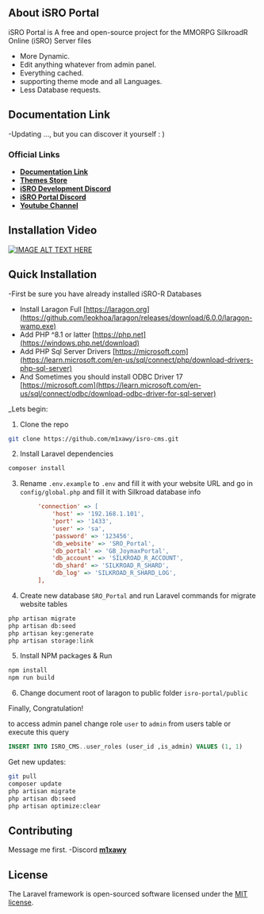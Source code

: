 
## About iSRO Portal

iSRO Portal is A free and open-source project for the MMORPG SilkroadR Online (iSRO) Server files

- More Dynamic.
- Edit anything whatever from admin panel.
- Everything cached.
- supporting theme mode and all Languages.
- Less Database requests.

## Documentation Link

-Updating ..., but you can discover it yourself : )

### Official Links

- **[Documentation Link](#)**
- **[Themes Store](https://mix-shop.tech/)**
- **[iSRO Development Discord](https://discord.gg/HuJPdPSKA5)**
- **[iSRO Portal Discord](#)**
- **[Youtube Channel](https://www.youtube.com/@m1xawy)**

## Installation Video

[![IMAGE ALT TEXT HERE](https://img.youtube.com/vi/jinAoKs_WB4/0.jpg)](https://www.youtube.com/watch?v=jinAoKs_WB4)

## Quick Installation

-First be sure you have already installed iSRO-R Databases
- Install Laragon Full [https://laragon.org](https://github.com/leokhoa/laragon/releases/download/6.0.0/laragon-wamp.exe)
- Add PHP ^8.1 or latter [https://php.net](https://windows.php.net/download)
- Add PHP Sql Server Drivers [https://microsoft.com](https://learn.microsoft.com/en-us/sql/connect/php/download-drivers-php-sql-server)
- And Sometimes you should install ODBC Driver 17 [https://microsoft.com](https://learn.microsoft.com/en-us/sql/connect/odbc/download-odbc-driver-for-sql-server)

_Lets begin:
1. Clone the repo
```sh
git clone https://github.com/m1xawy/isro-cms.git
```
2. Install Laravel dependencies
```sh
composer install
```
3. Rename `.env.example` to `.env` and fill it with your website URL and go in `config/global.php` and fill it with Silkroad database info
   ```ini
        'connection' => [
            'host' => '192.168.1.101',
            'port' => '1433',
            'user' => 'sa',
            'password' => '123456',
            'db_website' => 'SRO_Portal',
            'db_portal' => 'GB_JoymaxPortal',
            'db_account' => 'SILKROAD_R_ACCOUNT',
            'db_shard' => 'SILKROAD_R_SHARD',
            'db_log' => 'SILKROAD_R_SHARD_LOG',
        ],
   ```
4. Create new database `SRO_Portal` and run Laravel commands for migrate website tables
```sh
php artisan migrate
php artisan db:seed
php artisan key:generate
php artisan storage:link
```
5. Install NPM packages & Run
```sh
npm install
npm run build
```

6. Change document root of laragon to public folder `isro-portal/public`

Finally, Congratulation!

to access admin panel change role `user` to `admin` from users table or execute this query
   ```sql
   INSERT INTO ISRO_CMS..user_roles (user_id ,is_admin) VALUES (1, 1)
   ```

Get new updates:
```sh
git pull
composer update
php artisan migrate
php artisan db:seed
php artisan optimize:clear
```

## Contributing

Message me first.
-Discord **[m1xawy](https://discord.com/users/462695018751328268)**

## License

The Laravel framework is open-sourced software licensed under the [MIT license](https://opensource.org/licenses/MIT).
